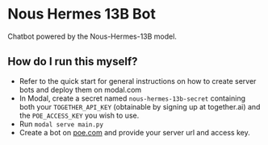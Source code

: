 # Nous Hermes 13B Bot

Chatbot powered by the Nous-Hermes-13B model.

## How do I run this myself?

- Refer to the quick start for general instructions on how to create server bots and
  deploy them on modal.com
- In Modal, create a secret named `nous-hermes-13b-secret` containing both your
  `TOGETHER_API_KEY` (obtainable by signing up at together.ai) and the `POE_ACCESS_KEY`
  you wish to use.
- Run `modal serve main.py`
- Create a bot on [poe.com](https://poe.com/create_bot?server=1) and provide your server
  url and access key.
